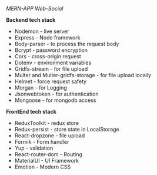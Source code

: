 _MERN-APP Web-Social_

**Backend tech stack**

- Nodemon - live server
- Express - Node framework
- Body-parser - to process the request body
- Bcrypt - password encryption
- Cors - cross-origin request
- Dotenv - environment variables
- Gridfs-stream - for file upload
- Multer and Multer-gridfs-storage - for file upload locally
- Helmet - force request safety
- Morgan - for Logging
- Jsonwebtoken - for authentication
- Mongoose - for mongodb access

**FrontEnd tech stack**

- ReduxToolkit - redux store
- Redux-persist - store state in LocalStorage
- React-dropzone - file upload
- Formik - Form handler
- Yup - validation
- React-router-dom - Routing
- MaterialUI - UI Framework
- Emotion - Modern CSS
